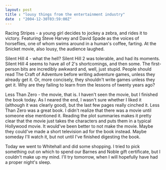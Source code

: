 ```yaml
---
layout: post
title : "lousy things from the entertainment industry"
date  : "2004-12-30T03:59:00Z"
---
```

Racing Stripes - a young girl decides to jockey a zebra, and rides it to victory.  Featuring Steve Harvey and David Spade as the voices of horseflies, one of whom swims around in a human's coffee, farting.  At the Snicket movie, also lousy, the audience laughed.

Silent Hill 4 - what the hell?  Silent Hill 2 was tolerable, and had its moments.  Silent Hill 4 seems to have all of 2's shortcomings, and then some. The first-person bits are incredibly awkward and, well, just stupid.  People should read The Craft of Adventure before writing adventure games, unless they already get it.  Or, more concisely, they shouldn't write games unless they get it.  Why are they failing to learn from the lessons of twenty years ago?

Less Than Zero - the movie, that is.  I haven't seen the movie, but I finished the book today.  As I neared the end, I wasn't sure whether I liked it (although it was clearly good), but the last few pages really cinched it.  Less Than Zero was a great book.  I didn't realize that there was a movie until someone else mentioned it.  Reading the plot summaries makes it pretty clear that the movie just takes the characters and puts them in a typical Hollywood movie.  It would've been better to not make the movie.  Maybe they could've made a short television ad for the book instead.  Maybe someday I'll watch it, but not until I've finished digesting the book.

Today we went to Whitehall and did some shopping.  I tried to pick something out on which to spend our Barnes and Noble gift certificate, but I couldn't make up my mind.  I'll try tomorrow, when I will hopefully have had a proper night's sleep.

